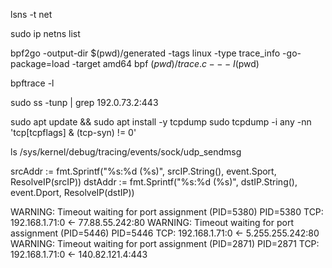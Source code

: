 lsns -t net


sudo ip netns list


bpf2go -output-dir $(pwd)/generated -tags linux -type trace_info -go-package=load -target amd64 bpf $(pwd)/trace.c -- -I$(pwd)

bpftrace -l

sudo ss -tunp | grep 192.0.73.2:443


sudo apt update && sudo apt install -y tcpdump
sudo tcpdump -i any -nn 'tcp[tcpflags] & (tcp-syn) != 0'

ls /sys/kernel/debug/tracing/events/sock/udp_sendmsg


srcAddr := fmt.Sprintf("%s:%d (%s)", srcIP.String(), event.Sport, ResolveIP(srcIP))
dstAddr := fmt.Sprintf("%s:%d (%s)", dstIP.String(), event.Dport, ResolveIP(dstIP))



WARNING: Timeout waiting for port assignment (PID=5380)
PID=5380 TCP: 192.168.1.71:0 <- 77.88.55.242:80 
WARNING: Timeout waiting for port assignment (PID=5446)
PID=5446 TCP: 192.168.1.71:0 <- 5.255.255.242:80 
WARNING: Timeout waiting for port assignment (PID=2871)
PID=2871 TCP: 192.168.1.71:0 <- 140.82.121.4:443 







